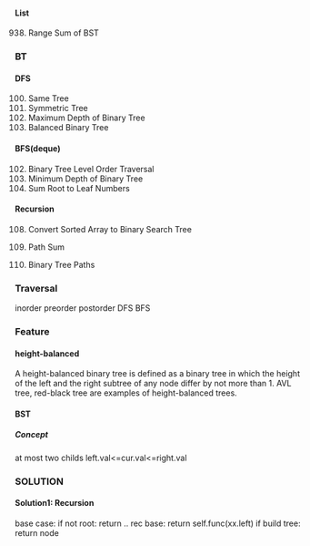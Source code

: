 

#### List
938. Range Sum of BST

### BT
#### DFS
100. Same Tree
101. Symmetric Tree
104. Maximum Depth of Binary Tree
110. Balanced Binary Tree
#### BFS(deque)
102. Binary Tree Level Order Traversal
111. Minimum Depth of Binary Tree
129. Sum Root to Leaf Numbers
#### Recursion
108. Convert Sorted Array to Binary Search Tree
112. Path Sum




257. Binary Tree Paths



### Traversal
inorder
preorder
postorder
DFS 
BFS

### Feature
#### height-balanced
A height-balanced binary tree is defined as a binary tree in which the height of the left and the right subtree of any node differ by not more than 1. AVL tree, red-black tree are examples of height-balanced trees. 

#### BST
##### Concept
at most two childs
left.val<=cur.val<=right.val


### SOLUTION
#### Solution1: Recursion
base case: if not root: return ..
rec base: return self.func(xx.left)
if build tree: return node